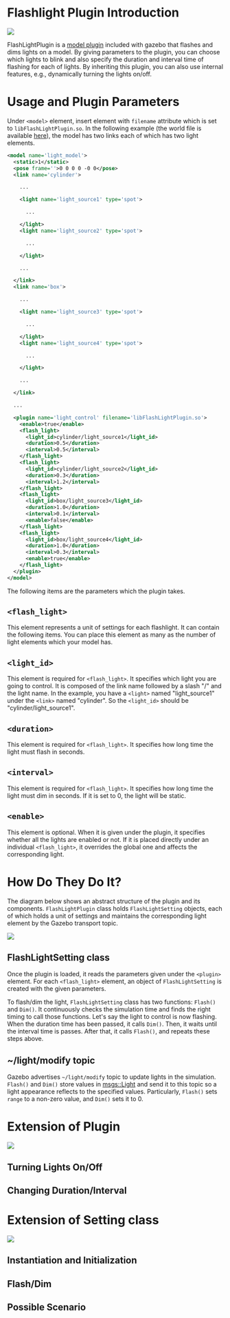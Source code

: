 # Flashlight Plugin Introduction

![](./example.gif)

FlashLightPlugin is a [model plugin](/tutorials?tut=plugins_model&cat=write_plugin) included with gazebo that flashes and dims lights on a model. By giving parameters to the plugin, you can choose which lights to blink and also specify the duration and interval time of flashing for each of lights. By inheriting this plugin, you can also use internal features, e.g., dynamically turning the lights on/off.

# Usage and Plugin Parameters
Under `<model>` element, insert <plugin> element with `filename` attribute which is set to `libFlashLightPlugin.so`. In the following example (the world file is available [here](https://bitbucket.org/osrf/gazebo/raw/gazebo9/worlds/flash_light_plugin_demo.world)), the model has two links each of which has two light elements.

```XML
<model name='light_model'>
  <static>1</static>
  <pose frame=''>0 0 0 0 -0 0</pose>
  <link name='cylinder'>

    ...

    <light name='light_source1' type='spot'>

      ...

    </light>
    <light name='light_source2' type='spot'>

      ...

    </light>

    ...

  </link>
  <link name='box'>

    ...

    <light name='light_source3' type='spot'>

      ...

    </light>
    <light name='light_source4' type='spot'>

      ...

    </light>

    ...

  </link>

  ...

  <plugin name='light_control' filename='libFlashLightPlugin.so'>
    <enable>true</enable>
    <flash_light>
      <light_id>cylinder/light_source1</light_id>
      <duration>0.5</duration>
      <interval>0.5</interval>
    </flash_light>
    <flash_light>
      <light_id>cylinder/light_source2</light_id>
      <duration>0.3</duration>
      <interval>1.2</interval>
    </flash_light>
    <flash_light>
      <light_id>box/light_source3</light_id>
      <duration>1.0</duration>
      <interval>0.1</interval>
      <enable>false</enable>
    </flash_light>
    <flash_light>
      <light_id>box/light_source4</light_id>
      <duration>1.0</duration>
      <interval>0.3</interval>
      <enable>true</enable>
    </flash_light>
  </plugin>
</model>
```

The following items are the parameters which the plugin takes.
## `<flash_light>`
This element represents a unit of settings for each flashlight. It can contain the following items. You can place this element as many as the number of light elements which your model has.

## `<light_id>`
This element is required for `<flash_light>`. It specifies which light you are going to control. It is composed of the link name followed by a slash "/" and the light name. In the example, you have a `<light>` named "light_source1" under the `<link>` named "cylinder". So the `<light_id>` should be "cylinder/light_source1".

## `<duration>`
This element is required for `<flash_light>`. It specifies how long time the light must flash in seconds.

## `<interval>`
This element is required for `<flash_light>`. It specifies how long time the light must dim in seconds. If it is set to 0, the light will be static.

## `<enable>`
This element is optional. When it is given under the plugin, it specifies whether all the lights are enabled or not. If it is placed directly under an individual `<flash_light>`, it overrides the global one and affects the corresponding light.

# How Do They Do It?
The diagram below shows an abstract structure of the plugin and its components. `FlashLightPlugin` class holds `FlashLightSetting` objects, each of which holds a unit of settings and maintains the corresponding light element by the Gazebo transport topic.

![](./flashlight.png)

## FlashLightSetting class
Once the plugin is loaded, it reads the parameters given under the `<plugin>` element. For each `<flash_light>` element, an object of `FlashLightSetting` is created with the given parameters.

To flash/dim the light, `FlashLightSetting` class has two functions: `Flash()` and `Dim()`. It continuously checks the simulation time and finds the right timing to call those functions. Let's say the light to control is now flashing. When the duration time has been passed, it calls `Dim()`. Then, it waits until the interval time is passes. After that, it calls `Flash()`, and repeats these steps above.

## ~/light/modify topic
Gazebo advertises `~/light/modify` topic to update lights in the simulation. `Flash()` and `Dim()` store values in [msgs::Light](https://bitbucket.org/osrf/gazebo/src/gazebo9/gazebo/msgs/light.proto) and send it to this topic so a light appearance reflects to the specified values. Particularly, `Flash()` sets `range` to a non-zero value, and `Dim()` sets it to 0.

# Extension of Plugin

![](./extendedplugin.png)

## Turning Lights On/Off

## Changing Duration/Interval

# Extension of Setting class

![](./extendedsetting.png)

## Instantiation and Initialization

## Flash/Dim
<!-- Flash/Dim -->

## Possible Scenario
